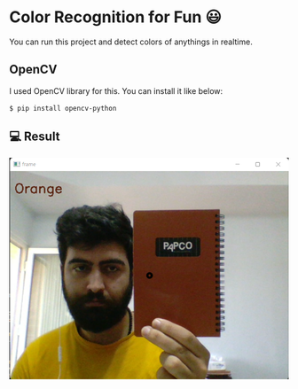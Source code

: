 # Color Recognition for Fun :smiley:
You can run this project and detect colors of anythings in realtime.

## OpenCV
I used OpenCV library for this. You can install it like below:
```
$ pip install opencv-python
```

##  :computer: Result
![image](Result/1.png)



